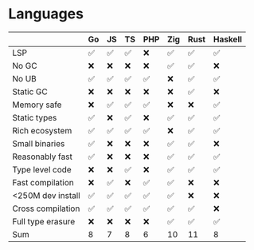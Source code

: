 # Languages

<!-- ✅❌❓⚠️ -->

|                   | Go | JS | TS | PHP | Zig | Rust | Haskell |
| ----------------- | -- | -- | -- | --- | --- | ---- | ------- |
| LSP               | ✅  | ✅  | ✅  | ❌   | ✅   | ✅    | ✅       |
| No GC             | ❌  | ❌  | ❌  | ❌   | ✅   | ✅    | ❌       |
| No UB             | ✅  | ✅  | ✅  | ✅   | ❌   | ✅    | ✅       |
| Static GC         | ❌  | ❌  | ❌  | ❌   | ❌   | ✅    | ❌       |
| Memory safe       | ❌  | ✅  | ✅  | ✅   | ❌   | ❌    | ✅       |
| Static types      | ✅  | ❌  | ✅  | ❌   | ✅   | ✅    | ✅       |
| Rich ecosystem    | ✅  | ✅  | ✅  | ✅   | ❌   | ✅    | ✅       |
| Small binaries    | ✅  | ❌  | ❌  | ❌   | ✅   | ✅    | ❌       |
| Reasonably fast   | ✅  | ❌  | ❌  | ❌   | ✅   | ✅    | ✅       |
| Type level code   | ❌  | ❌  | ✅  | ❌   | ✅   | ✅    | ✅       |
| Fast compilation  | ❌  | ✅  | ❌  | ✅   | ✅   | ❌    | ❌       |
| <250M dev install | ✅  | ✅  | ✅  | ✅   | ✅   | ❌    | ❌       |
| Cross compilation | ✅  | ✅  | ✅  | ✅   | ✅   | ✅    | ❌       |
| Full type erasure | ❌  | ❌  | ❌  | ❌   | ✅   | ✅    | ✅       |
| Sum               | 8  | 7  | 8  | 6   | 10  | 11   | 8       |
